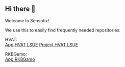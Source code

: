 ## Hi there 👋

Welcome to Sensotix!

We use this to easily find frequently needed repositories:

HVAT:<br>
<a href="https://github.com/sensotix/stx-app-s-helvetia-at" target="_blank">App HVAT LSUE</a>
<a href="https://github.com/sensotix/stx-prj-s-helvetia-at" target="_blank">Project HVAT LSUE</a>

RKBGamo:<br>
<a href="https://github.com/sensotix/stx-app-s-rkbgamo-de" target="_blank">App RKBGamo</a>

<!--

**Here are some ideas to get you started:**

🙋‍♀️ A short introduction - what is your organization all about?
🌈 Contribution guidelines - how can the community get involved?
👩‍💻 Useful resources - where can the community find your docs? Is there anything else the community should know?
🍿 Fun facts - what does your team eat for breakfast?
🧙 Remember, you can do mighty things with the power of [Markdown](https://docs.github.com/github/writing-on-github/getting-started-with-writing-and-formatting-on-github/basic-writing-and-formatting-syntax)
-->
